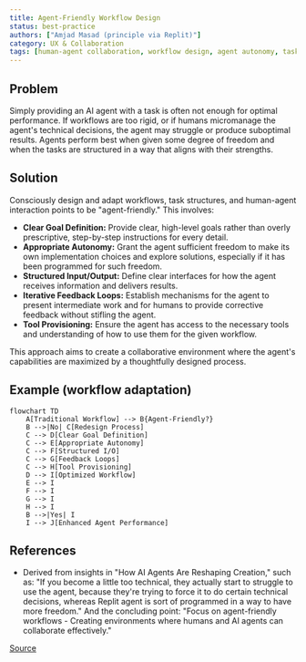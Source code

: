 ```yaml
---
title: Agent-Friendly Workflow Design
status: best-practice
authors: ["Amjad Masad (principle via Replit)"]
category: UX & Collaboration
tags: [human-agent collaboration, workflow design, agent autonomy, task decomposition, HCI]
---
```


## Problem
Simply providing an AI agent with a task is often not enough for optimal performance. If workflows are too rigid, or if humans micromanage the agent's technical decisions, the agent may struggle or produce suboptimal results. Agents perform best when given some degree of freedom and when the tasks are structured in a way that aligns with their strengths.

## Solution
Consciously design and adapt workflows, task structures, and human-agent interaction points to be "agent-friendly." This involves:
- **Clear Goal Definition:** Provide clear, high-level goals rather than overly prescriptive, step-by-step instructions for every detail.
- **Appropriate Autonomy:** Grant the agent sufficient freedom to make its own implementation choices and explore solutions, especially if it has been programmed for such freedom.
- **Structured Input/Output:** Define clear interfaces for how the agent receives information and delivers results.
- **Iterative Feedback Loops:** Establish mechanisms for the agent to present intermediate work and for humans to provide corrective feedback without stifling the agent.
- **Tool Provisioning:** Ensure the agent has access to the necessary tools and understanding of how to use them for the given workflow.

This approach aims to create a collaborative environment where the agent's capabilities are maximized by a thoughtfully designed process.

## Example (workflow adaptation)
```mermaid
flowchart TD
    A[Traditional Workflow] --> B{Agent-Friendly?}
    B -->|No| C[Redesign Process]
    C --> D[Clear Goal Definition]
    C --> E[Appropriate Autonomy]
    C --> F[Structured I/O]
    C --> G[Feedback Loops]
    C --> H[Tool Provisioning]
    D --> I[Optimized Workflow]
    E --> I
    F --> I
    G --> I
    H --> I
    B -->|Yes| I
    I --> J[Enhanced Agent Performance]
```

## References
- Derived from insights in "How AI Agents Are Reshaping Creation," such as: "If you become a little too technical, they actually start to struggle to use the agent, because they're trying to force it to do certain technical decisions, whereas Replit agent is sort of programmed in a way to have more freedom." And the concluding point: "Focus on agent-friendly workflows - Creating environments where humans and AI agents can collaborate effectively."

[Source](https://www.nibzard.com/ampcode)